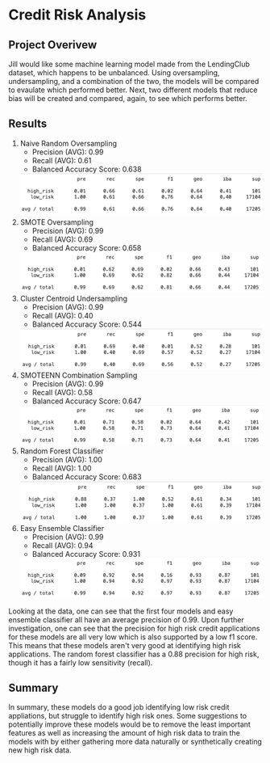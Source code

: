 # Credit Risk Analysis

## Project Overivew

Jill would like some machine learning model made from the LendingClub dataset, which happens to be unbalanced. Using oversampling, undersampling, and a combination of the two, the models will be compared to evaulate which performed better. Next, two different models that reduce bias will be created and compared, again, to see which performs better.

## Results

1. Naive Random Oversampling
    - Precision (AVG): 0.99
    - Recall (AVG): 0.61
    - Balanced Accuracy Score: 0.638
    <img src="Images/naive_report.png">
2. SMOTE Oversampling
    - Precision (AVG): 0.99
    - Recall (AVG): 0.69
    - Balanced Accuracy Score: 0.658
    <img src="Images/smote_report.png">
3. Cluster Centroid Undersampling
    - Precision (AVG): 0.99
    - Recall (AVG): 0.40
    - Balanced Accuracy Score: 0.544
    <img src="Images/cc_report.png">
4. SMOTEENN Combination Sampling
    - Precision (AVG): 0.99
    - Recall (AVG): 0.58
    - Balanced Accuracy Score: 0.647
    <img src="Images/smoteenn_report.png">
5. Random Forest Classifier
    - Precision (AVG): 1.00
    - Recall (AVG): 1.00
    - Balanced Accuracy Score: 0.683
    <img src="Images/random_forest_report.png">
6. Easy Ensemble Classifier
    - Precision (AVG): 0.99
    - Recall (AVG): 0.94
    - Balanced Accuracy Score: 0.931
    <img src="Images/easy_ensemble_report.png">

Looking at the data, one can see that the first four models and easy ensemble classifier all have an average precision of 0.99. Upon further investigation, one can see that the precision for high risk credit applications for these models are all very low which is also supported by a low f1 score. This means that these models aren't very good at identifying high risk applications. The random forest classifier has a 0.88 precision for high risk, though it has a fairly low sensitivity (recall).

## Summary

In summary, these models do a good job identifying low risk credit appliations, but struggle to identify high risk ones. Some suggestions to potentially improve these models would be to remove the least important features as well as increasing the amount of high risk data to train the models with by either gathering more data naturally or synthetically creating new high risk data.
